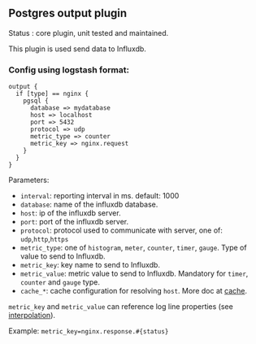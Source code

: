 Postgres output plugin
---

Status : core plugin, unit tested and maintained.

This plugin is used send data to Influxdb.

### Config using logstash format:
````
output {
  if [type] == nginx {
    pgsql {
      database => mydatabase
      host => localhost
      port => 5432
      protocol => udp
      metric_type => counter
      metric_key => nginx.request
    }
  }
}
````

Parameters:

* ``interval``: reporting interval in ms. default: 1000
* ``database``: name of the influxdb database.
* ``host``: ip of the influxdb server.
* ``port``: port of the influxdb server.
* ``protocol``: protocol used to communicate with server, one of: ``udp``,``http``,``https``
* ``metric_type``: one of ``histogram``, ``meter``, ``counter``, ``timer``, ``gauge``. Type of value to send to Influxdb.
* ``metric_key``: key name to send to Influxdb.
* ``metric_value``: metric value to send to Influxdb. Mandatory for ``timer``, ``counter`` and ``gauge`` type.
* ``cache_*``: cache configuration for resolving ``host``. More doc at [cache](../cache.md).

``metric_key`` and ``metric_value`` can reference log line properties (see [interpolation](../interpolation.md)).

Example: ``metric_key=nginx.response.#{status}``
